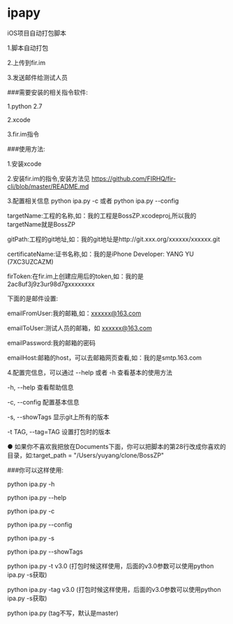 # ipapy
iOS项目自动打包脚本


1.脚本自动打包

2.上传到fir.im

3.发送邮件给测试人员



###需要安装的相关指令软件:

1.python 2.7

2.xcode

3.fir.im指令



###使用方法:

1.安装xcode

2.安装fir.im的指令,安装方法见 https://github.com/FIRHQ/fir-cli/blob/master/README.md

3.配置相关信息 python ipa.py -c 或者 python ipa.py --config

targetName:工程的名称,如：我的工程是BossZP.xcodeproj,所以我的targetName就是BossZP

gitPath:工程的git地址,如：我的git地址是http://git.xxx.org/xxxxxx/xxxxxx.git

certificateName:证书名称,如：我的是iPhone Developer: YANG YU (7XC3UZCAZM)

firToken:在fir.im上创建应用后的token,如：我的是2ac8uf3j9z3ur98d7gxxxxxxxx

下面的是邮件设置:

emailFromUser:我的邮箱,如：xxxxxx@163.com

emailToUser:测试人员的邮箱，如 xxxxxx@163.com

emailPassword:我的邮箱的密码

emailHost:邮箱的host，可以去邮箱网页查看,如：我的是smtp.163.com


4.配置完信息，可以通过 --help 或者 -h 查看基本的使用方法

-h, --help            查看帮助信息

-c, --config          配置基本信息

-s, --showTags        显示git上所有的版本

-t TAG, --tag=TAG     设置打包时的版本

● 如果你不喜欢我把放在Documents下面，你可以把脚本的第28行改成你喜欢的目录，如:target_path = "/Users/yuyang/clone/BossZP"

###你可以这样使用:

python ipa.py -h

python ipa.py --help

python ipa.py -c

python ipa.py --config

python ipa.py -s

python ipa.py --showTags

python ipa.py -t v3.0 (打包时候这样使用，后面的v3.0参数可以使用python ipa.py -s获取)

python ipa.py -tag v3.0 (打包时候这样使用，后面的v3.0参数可以使用python ipa.py -s获取)

python ipa.py (tag不写，默认是master)









